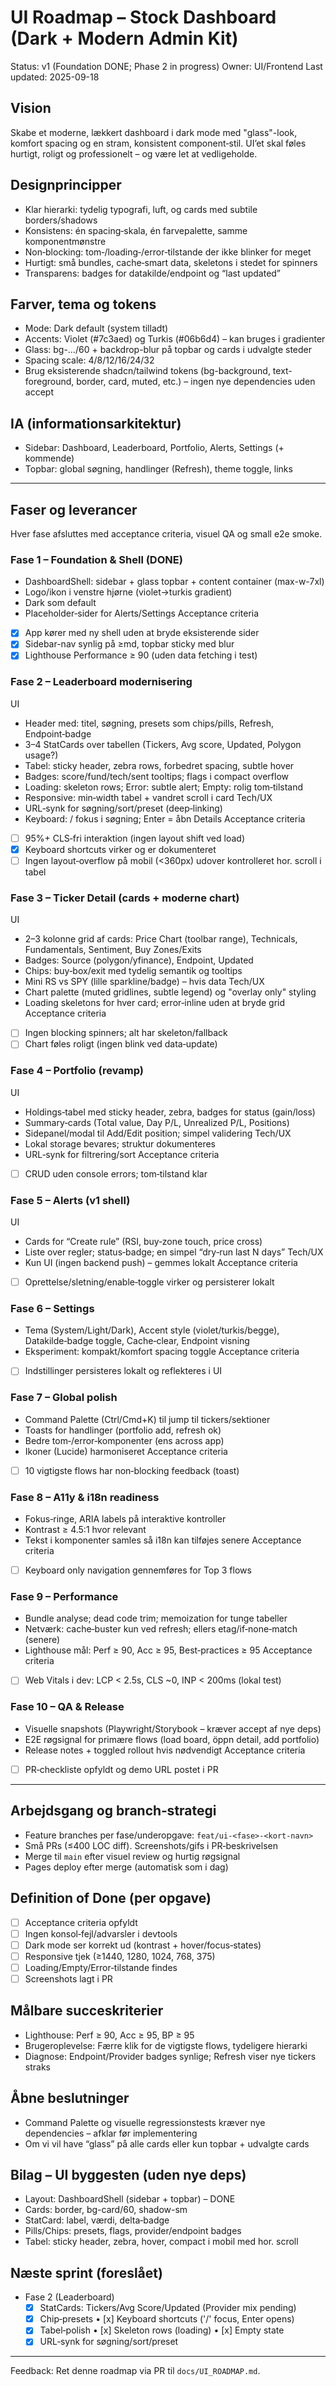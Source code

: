 # UI Roadmap – Stock Dashboard (Dark + Modern Admin Kit)

Status: v1 (Foundation DONE; Phase 2 in progress)
Owner: UI/Frontend
Last updated: 2025-09-18

## Vision
Skabe et moderne, lækkert dashboard i dark mode med "glass"-look, komfort spacing og en stram, konsistent component‑stil. UI’et skal føles hurtigt, roligt og professionelt – og være let at vedligeholde.

## Designprincipper
- Klar hierarki: tydelig typografi, luft, og cards med subtile borders/shadows
- Konsistens: én spacing‑skala, én farvepalette, samme komponentmønstre
- Non‑blocking: tom‑/loading‑/error‑tilstande der ikke blinker for meget
- Hurtigt: små bundles, cache‑smart data, skeletons i stedet for spinners
- Transparens: badges for datakilde/endpoint og “last updated”

## Farver, tema og tokens
- Mode: Dark default (system tilladt)
- Accents: Violet (#7c3aed) og Turkis (#06b6d4) – kan bruges i gradienter
- Glass: bg-…/60 + backdrop-blur på topbar og cards i udvalgte steder
- Spacing scale: 4/8/12/16/24/32
- Brug eksisterende shadcn/tailwind tokens (bg-background, text-foreground, border, card, muted, etc.) – ingen nye dependencies uden accept

## IA (informationsarkitektur)
- Sidebar: Dashboard, Leaderboard, Portfolio, Alerts, Settings (+ kommende)
- Topbar: global søgning, handlinger (Refresh), theme toggle, links

---

## Faser og leverancer

Hver fase afsluttes med acceptance criteria, visuel QA og small e2e smoke.

### Fase 1 – Foundation & Shell (DONE)
- DashboardShell: sidebar + glass topbar + content container (max-w-7xl)
- Logo/ikon i venstre hjørne (violet→turkis gradient)
- Dark som default
- Placeholder‑sider for Alerts/Settings
Acceptance criteria
- [x] App kører med ny shell uden at bryde eksisterende sider
- [x] Sidebar-nav synlig på ≥md, topbar sticky med blur
- [x] Lighthouse Performance ≥ 90 (uden data fetching i test)

### Fase 2 – Leaderboard modernisering
UI
- Header med: titel, søgning, presets som chips/pills, Refresh, Endpoint‑badge
- 3–4 StatCards over tabellen (Tickers, Avg score, Updated, Polygon usage?)
- Tabel: sticky header, zebra rows, forbedret spacing, subtle hover
- Badges: score/fund/tech/sent tooltips; flags i compact overflow
- Loading: skeleton rows; Error: subtle alert; Empty: rolig tom‑tilstand
- Responsive: min‑width tabel + vandret scroll i card
Tech/UX
- URL‑synk for søgning/sort/preset (deep‑linking)
- Keyboard: / fokus i søgning; Enter = åbn Details
Acceptance criteria
- [ ] 95%+ CLS‑fri interaktion (ingen layout shift ved load)
- [x] Keyboard shortcuts virker og er dokumenteret
- [ ] Ingen layout‑overflow på mobil (<360px) udover kontrolleret hor. scroll i tabel

### Fase 3 – Ticker Detail (cards + moderne chart)
UI
- 2–3 kolonne grid af cards: Price Chart (toolbar range), Technicals, Fundamentals, Sentiment, Buy Zones/Exits
- Badges: Source (polygon/yfinance), Endpoint, Updated
- Chips: buy‑box/exit med tydelig semantik og tooltips
- Mini RS vs SPY (lille sparkline/badge) – hvis data
Tech/UX
- Chart palette (muted gridlines, subtle legend) og "overlay only" styling
- Loading skeletons for hver card; error‑inline uden at bryde grid
Acceptance criteria
- [ ] Ingen blocking spinners; alt har skeleton/fallback
- [ ] Chart føles roligt (ingen blink ved data‑update)

### Fase 4 – Portfolio (revamp)
UI
- Holdings‑tabel med sticky header, zebra, badges for status (gain/loss)
- Summary‑cards (Total value, Day P/L, Unrealized P/L, Positions)
- Sidepanel/modal til Add/Edit position; simpel validering
Tech/UX
- Lokal storage bevares; struktur dokumenteres
- URL‑synk for filtrering/sort
Acceptance criteria
- [ ] CRUD uden console errors; tom‑tilstand klar

### Fase 5 – Alerts (v1 shell)
UI
- Cards for “Create rule” (RSI, buy‑zone touch, price cross)
- Liste over regler; status‑badge; en simpel “dry‑run last N days”
Tech/UX
- Kun UI (ingen backend push) – gemmes lokalt
Acceptance criteria
- [ ] Oprettelse/sletning/enable‑toggle virker og persisterer lokalt

### Fase 6 – Settings
- Tema (System/Light/Dark), Accent style (violet/turkis/begge), Datakilde‑badge toggle, Cache‑clear, Endpoint visning
- Eksperiment: kompakt/komfort spacing toggle
Acceptance criteria
- [ ] Indstillinger persisteres lokalt og reflekteres i UI

### Fase 7 – Global polish
- Command Palette (Ctrl/Cmd+K) til jump til tickers/sektioner
- Toasts for handlinger (portfolio add, refresh ok)
- Bedre tom‑/error‑komponenter (ens across app)
- Ikoner (Lucide) harmoniseret
Acceptance criteria
- [ ] 10 vigtigste flows har non‑blocking feedback (toast)

### Fase 8 – A11y & i18n readiness
- Fokus‑ringe, ARIA labels på interaktive kontroller
- Kontrast ≥ 4.5:1 hvor relevant
- Tekst i komponenter samles så i18n kan tilføjes senere
Acceptance criteria
- [ ] Keyboard only navigation gennemføres for Top 3 flows

### Fase 9 – Performance
- Bundle analyse; dead code trim; memoization for tunge tabeller
- Netværk: cache‑buster kun ved refresh; ellers etag/if‑none‑match (senere)
- Lighthouse mål: Perf ≥ 90, Acc ≥ 95, Best‑practices ≥ 95
Acceptance criteria
- [ ] Web Vitals i dev: LCP < 2.5s, CLS ~0, INP < 200ms (lokal test)

### Fase 10 – QA & Release
- Visuelle snapshots (Playwright/Storybook – kræver accept af nye deps)
- E2E røgsignal for primære flows (load board, öppn detail, add portfolio)
- Release notes + toggled rollout hvis nødvendigt
Acceptance criteria
- [ ] PR‑checkliste opfyldt og demo URL postet i PR

---

## Arbejdsgang og branch‑strategi
- Feature branches per fase/underopgave: `feat/ui-<fase>-<kort-navn>`
- Små PRs (≤400 LOC diff). Screenshots/gifs i PR‑beskrivelsen
- Merge til `main` efter visuel review og hurtig røgsignal
- Pages deploy efter merge (automatisk som i dag)

## Definition of Done (per opgave)
- [ ] Acceptance criteria opfyldt
- [ ] Ingen konsol‑fejl/advarsler i devtools
- [ ] Dark mode ser korrekt ud (kontrast + hover/focus‑states)
- [ ] Responsive tjek (≥1440, 1280, 1024, 768, 375)
- [ ] Loading/Empty/Error‑tilstande findes
- [ ] Screenshots lagt i PR

## Målbare succeskriterier
- Lighthouse: Perf ≥ 90, Acc ≥ 95, BP ≥ 95
- Brugeroplevelse: Færre klik for de vigtigste flows, tydeligere hierarki
- Diagnose: Endpoint/Provider badges synlige; Refresh viser nye tickers straks

## Åbne beslutninger
- Command Palette og visuelle regressionstests kræver nye dependencies – afklar før implementering
- Om vi vil have “glass” på alle cards eller kun topbar + udvalgte cards

## Bilag – UI byggesten (uden nye deps)
- Layout: DashboardShell (sidebar + topbar) – DONE
- Cards: border, bg-card/60, shadow-sm
- StatCard: label, værdi, delta‑badge
- Pills/Chips: presets, flags, provider/endpoint badges
- Tabel: sticky header, zebra, hover, compact i mobil med hor. scroll

## Næste sprint (foreslået)
- Fase 2 (Leaderboard)
  - [x] StatCards: Tickers/Avg Score/Updated (Provider mix pending)
  - [x] Chip‑presets  •  [x] Keyboard shortcuts ('/' focus, Enter opens)
  - [x] Tabel‑polish  •  [x] Skeleton rows (loading)  •  [x] Empty state
  - [x] URL‑synk for søgning/sort/preset

---

Feedback: Ret denne roadmap via PR til `docs/UI_ROADMAP.md`.

